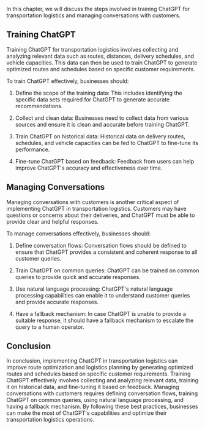 

In this chapter, we will discuss the steps involved in training ChatGPT for transportation logistics and managing conversations with customers.

Training ChatGPT
----------------

Training ChatGPT for transportation logistics involves collecting and analyzing relevant data such as routes, distances, delivery schedules, and vehicle capacities. This data can then be used to train ChatGPT to generate optimized routes and schedules based on specific customer requirements.

To train ChatGPT effectively, businesses should:

1. Define the scope of the training data: This includes identifying the specific data sets required for ChatGPT to generate accurate recommendations.

2. Collect and clean data: Businesses need to collect data from various sources and ensure it is clean and accurate before training ChatGPT.

3. Train ChatGPT on historical data: Historical data on delivery routes, schedules, and vehicle capacities can be fed to ChatGPT to fine-tune its performance.

4. Fine-tune ChatGPT based on feedback: Feedback from users can help improve ChatGPT's accuracy and effectiveness over time.

Managing Conversations
----------------------

Managing conversations with customers is another critical aspect of implementing ChatGPT in transportation logistics. Customers may have questions or concerns about their deliveries, and ChatGPT must be able to provide clear and helpful responses.

To manage conversations effectively, businesses should:

1. Define conversation flows: Conversation flows should be defined to ensure that ChatGPT provides a consistent and coherent response to all customer queries.

2. Train ChatGPT on common queries: ChatGPT can be trained on common queries to provide quick and accurate responses.

3. Use natural language processing: ChatGPT's natural language processing capabilities can enable it to understand customer queries and provide accurate responses.

4. Have a fallback mechanism: In case ChatGPT is unable to provide a suitable response, it should have a fallback mechanism to escalate the query to a human operator.

Conclusion
----------

In conclusion, implementing ChatGPT in transportation logistics can improve route optimization and logistics planning by generating optimized routes and schedules based on specific customer requirements. Training ChatGPT effectively involves collecting and analyzing relevant data, training it on historical data, and fine-tuning it based on feedback. Managing conversations with customers requires defining conversation flows, training ChatGPT on common queries, using natural language processing, and having a fallback mechanism. By following these best practices, businesses can make the most of ChatGPT's capabilities and optimize their transportation logistics operations.


